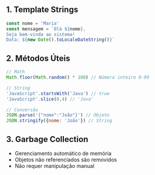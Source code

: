 
## 1. Template Strings
```js
const nome = 'Maria'
const mensagem = `Olá ${nome},
Seja bem-vinda ao sistema!
Data: ${new Date().toLocaleDateString()}`
```

## 2. Métodos Úteis
```js
// Math
Math.floor(Math.random() * 100) // Número inteiro 0-99

// String
'JavaScript'.startsWith('Java') // true
'JavaScript'.slice(0,4) // 'Java'

// Conversão
JSON.parse('{"nome":"João"}') // Objeto
JSON.stringify({nome: 'João'}) // String
```

## 3. Garbage Collection
- Gerenciamento automático de memória
- Objetos não referenciados são removidos
- Não requer manipulação manual
